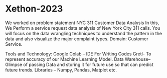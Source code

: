 # Xethon-2023

We worked on problem statement NYC 311 Customer Data Analysis
In this, 
We Perform a service request data analysis of New York City 311 calls. You will focus on the data wrangling techniques to understand the pattern in the data and also visualize the major complaint types.
Domain: Customer Service.

Tools and Technology:
Google Colab – IDE For Writing Codes
Gretl- To represent accuracy of our Machine Learning Model.
Data Warehouse–  Glimpse of passing Data and storing it for future use so that can predict future trends.
Libraries – Numpy, Pandas, Matplot etc.




